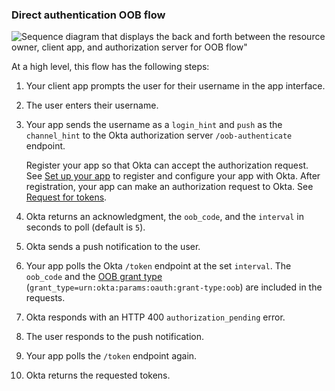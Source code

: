 ### Direct authentication OOB flow

<div class="three-quarters">

![Sequence diagram that displays the back and forth between the resource owner, client app, and authorization server for OOB flow"](/img/authorization/oauth-oob-grant-flow.png)

</div>

<!-- Source for image. Generated using http://www.plantuml.com/plantuml/uml/

skinparam monochrome true
actor "User" as user
participant "Client App (Your app)" as client
participant "Authorization Server (Okta) " as okta

autonumber "<b>#."
client -> user: Prompts user for username
user -> client: Enters username
client -> okta: Sends OOB authentication request to `/oob-authenticate`
okta -> client: Acknowledges, sends `oob_code`, `interval`
okta -> user: Sends push notification
client -> okta: Polls `/token` at set `interval` with `oob_code`, `grant_type`
okta -> client: Responds with HTTP 400 `authorization_pending`
user -> okta: Responds to push notification
client -> okta: Polls `/token` endpoint
okta -> client: Responds with access token (optionally refresh token)

-->

At a high level, this flow has the following steps:

1. Your client app prompts the user for their username in the app interface.
1. The user enters their username.
1. Your app sends the username as a `login_hint` and `push` as the `channel_hint` to the Okta authorization server `/oob-authenticate` endpoint.

    Register your app so that Okta can accept the authorization request. See [Set up your app](#set-up-your-app) to register and configure your app with Okta. After registration, your app can make an authorization request to Okta. See [Request for tokens](#request-for-tokens).

1. Okta returns an acknowledgment, the `oob_code`, and the `interval` in seconds to poll (default is `5`).
1. Okta sends a push notification to the user.
1. Your app polls the Okta `/token` endpoint at the set `interval`. The `oob_code` and the [OOB grant type](https://developer.okta.com/docs/api/openapi/okta-oauth/oauth/tag/OrgAS/#tag/OrgAS/operation/token) (`grant_type=urn:okta:params:oauth:grant-type:oob`) are included in the requests.
1. Okta responds with an HTTP 400 `authorization_pending` error.
1. The user responds to the push notification.
1. Your app polls the `/token` endpoint again.
1. Okta returns the requested tokens.
